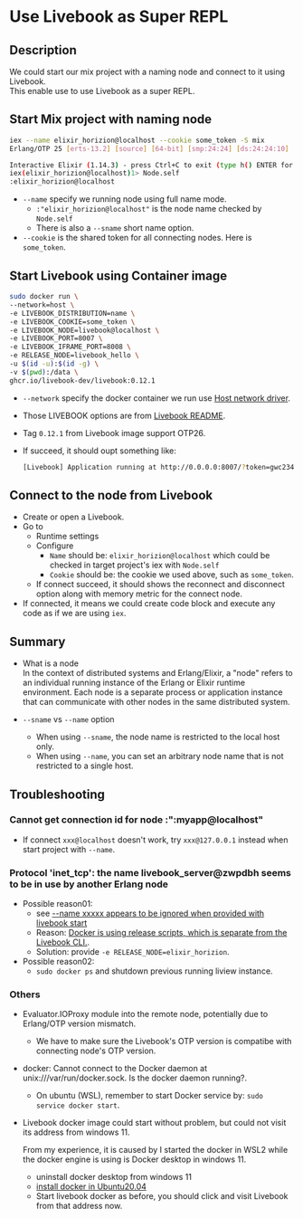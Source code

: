 # Use Livebook as Super REPL

## Description

We could start our mix project with a naming node and connect to it using Livebook. \
This enable use to use Livebook as a super REPL.

## Start Mix project with naming node

```sh
iex --name elixir_horizion@localhost --cookie some_token -S mix
Erlang/OTP 25 [erts-13.2] [source] [64-bit] [smp:24:24] [ds:24:24:10] [async-threads:1] [jit:ns]

Interactive Elixir (1.14.3) - press Ctrl+C to exit (type h() ENTER for help)
iex(elixir_horizion@localhost)1> Node.self
:elixir_horizion@localhost
```

- `--name` specify we running node using full name mode.
  - `:"elixir_horizion@localhost"` is the node name checked by `Node.self`
  - There is also a `--sname` short name option.
- `--cookie` is the shared token for all connecting nodes. Here is `some_token`.

## Start Livebook using Container image

```sh
sudo docker run \
--network=host \
-e LIVEBOOK_DISTRIBUTION=name \
-e LIVEBOOK_COOKIE=some_token \
-e LIVEBOOK_NODE=livebook@localhost \
-e LIVEBOOK_PORT=8007 \
-e LIVEBOOK_IFRAME_PORT=8008 \
-e RELEASE_NODE=livebook_hello \
-u $(id -u):$(id -g) \
-v $(pwd):/data \
ghcr.io/livebook-dev/livebook:0.12.1
```

- `--network` specify the docker container we run use [Host network driver](https://docs.docker.com/network/drivers/host/).
- Those LIVEBOOK options are from [Livebook README](https://github.com/livebook-dev/livebook/releases).
- Tag `0.12.1` from Livebook image support OTP26.
- If succeed, it should oupt something like:

  ```sh
  [Livebook] Application running at http://0.0.0.0:8007/?token=gwc234cmrxsfnqkaeeu6hv7wjhg3qe2g
  ```

## Connect to the node from Livebook

- Create or open a Livebook.
- Go to
  - Runtime settings
  - Configure
    - `Name` should be: `elixir_horizion@localhost` which could be checked in target project's iex with `Node.self`
    - `Cookie` should be: the cookie we used above, such as `some_token`.
  - If connect succeed, it should shows the reconnect and disconnect option along with memory metric for the connect node.
- If connected, it means we could create code block and execute any code as if we are using `iex`.

## Summary

- What is a node \
  In the context of distributed systems and Erlang/Elixir, a "node" refers to an individual running instance of the Erlang or Elixir runtime environment. Each node is a separate process or application instance that can communicate with other nodes in the same distributed system.

- `--sname` vs `--name` option
  - When using `--sname`, the node name is restricted to the local host only.
  - When using `--name`, you can set an arbitrary node name that is not restricted to a single host.

## Troubleshooting

### Cannot get connection id for node :":myapp@localhost"

- If connect `xxx@localhost` doesn't work, try `xxx@127.0.0.1` instead when start project with `--name`.

### Protocol 'inet_tcp': the name livebook_server@zwpdbh seems to be in use by another Erlang node

- Possible reason01:
  - see [--name xxxxx appears to be ignored when provided with livebook start](https://github.com/livebook-dev/livebook/discussions/1356)
  - Reason: [Docker is using release scripts, which is separate from the Livebook CLI.](https://hexdocs.pm/mix/Mix.Tasks.Release.html#module-environment-variables).
  - Solution: provide `-e RELEASE_NODE=elixir_horizion`.
- Possible reason02:
  - `sudo docker ps` and shutdown previous running liview instance.

### Others

- Evaluator.IOProxy module into the remote node, potentially due to Erlang/OTP version mismatch.
  - We have to make sure the Livebook's OTP version is compatibe with connecting node's OTP version.
- docker: Cannot connect to the Docker daemon at unix:///var/run/docker.sock. Is the docker daemon running?.
  - On ubuntu (WSL), remember to start Docker service by: `sudo service docker start`.
- Livebook docker image could start without problem, but could not visit its address from windows 11.

  From my experience, it is caused by I started the docker in WSL2 while the docker engine is using is Docker desktop in windows 11.

  - uninstall docker desktop from windows 11
  - [install docker in Ubuntu20.04](https://docs.docker.com/engine/install/ubuntu/)
  - Start livebook docker as before, you should click and visit Livebook from that address now.
